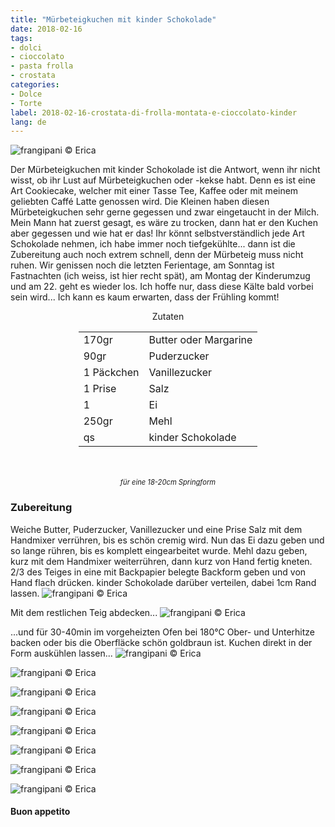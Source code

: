 ```yaml
---
title: "Mürbeteigkuchen mit kinder Schokolade"
date: 2018-02-16
tags:
- dolci
- cioccolato
- pasta frolla
- crostata
categories:
- Dolce
- Torte 
label: 2018-02-16-crostata-di-frolla-montata-e-cioccolato-kinder
lang: de 
---
```

![](../2018-02-16-crostata-di-frolla-montata-e-cioccolato-kinder/header.jpg "frangipani © Erica")

Der Mürbeteigkuchen mit kinder Schokolade ist die Antwort, wenn ihr nicht wisst, ob ihr Lust auf Mürbeteigkuchen oder -kekse habt. Denn es ist eine Art Cookiecake, welcher mit einer Tasse Tee, Kaffee oder mit meinem geliebten Caffé Latte genossen wird. Die Kleinen haben diesen Mürbeteigkuchen sehr gerne gegessen und zwar eingetaucht in der Milch. Mein Mann hat zuerst gesagt, es wäre zu trocken, dann hat er den Kuchen aber gegessen und wie hat er das! Ihr könnt selbstverständlich jede Art Schokolade nehmen, ich habe immer noch tiefgekühlte... dann ist die Zubereitung auch noch extrem schnell, denn der Mürbeteig muss nicht ruhen. Wir genissen noch die letzten Ferientage, am Sonntag ist Fastnachten (ich weiss, ist hier recht spät), am Montag der Kinderumzug und am 22. geht es wieder los. Ich hoffe nur, dass diese Kälte bald vorbei sein wird... Ich kann es kaum erwarten, dass der Frühling kommt!

<div id="wrapper" style="text-align: center">
  <div id="yourdiv" style="display: inline-block;">
    <div class="ingredients">
      <div class="ingredients-title">Zutaten</div>
      <table>
        <tbody>
          <tr>
            <td>170gr</td>
            <td>Butter oder Margarine</td>
          </tr>
          <tr>
            <td>90gr</td>
            <td>Puderzucker</td>
          </tr>
          <tr>
            <td>1 Päckchen</td>
            <td>Vanillezucker</td>
          </tr>
          <tr>
            <td>1 Prise</td>
            <td>Salz</td>
          </tr>
          <tr>
            <td>1</td>
            <td>Ei</td>
          </tr>
          <tr>
            <td>250gr</td>
            <td>Mehl</td>
          </tr>
          <tr>
            <td>qs</td>
            <td>kinder Schokolade</td>
          </tr>
        </tbody>
      </table>
      <br></br>
      <i class="pull-right" style="font-size: 80%;">für eine 18-20cm Springform</i>
    </div>
  </div>
</div>

<h3>
  <font color="grey">
    <i class="fa-solid fa-gears"></i>
  </font> Zubereitung
</h3>

Weiche Butter, Puderzucker, Vanillezucker und eine Prise Salz mit dem Handmixer verrühren, bis es schön cremig wird. Nun das Ei dazu geben und so lange rühren, bis es komplett eingearbeitet wurde. Mehl dazu geben, kurz mit dem Handmixer weiterrühren, dann kurz von Hand fertig kneten. 2/3 des Teiges in eine mit Backpapier belegte Backform geben und von Hand flach drücken. kinder Schokolade darüber verteilen, dabei 1cm Rand lassen.
![](../2018-02-16-crostata-di-frolla-montata-e-cioccolato-kinder/kinder.jpg "frangipani © Erica")

Mit dem restlichen Teig abdecken...
![](../2018-02-16-crostata-di-frolla-montata-e-cioccolato-kinder/teglia.jpg "frangipani © Erica")

...und für 30-40min im vorgeheizten Ofen bei 180°C Ober- und Unterhitze backen oder bis die Oberfläcke schön goldbraun ist. Kuchen direkt in der Form auskühlen lassen...
![](../2018-02-16-crostata-di-frolla-montata-e-cioccolato-kinder/risultato1.jpg "frangipani © Erica")

![](../2018-02-16-crostata-di-frolla-montata-e-cioccolato-kinder/risultato2.jpg "frangipani © Erica")

![](../2018-02-16-crostata-di-frolla-montata-e-cioccolato-kinder/risultato3.jpg "frangipani © Erica")

![](../2018-02-16-crostata-di-frolla-montata-e-cioccolato-kinder/risultato4.jpg "frangipani © Erica")

![](../2018-02-16-crostata-di-frolla-montata-e-cioccolato-kinder/risultato5.jpg "frangipani © Erica")

![](../2018-02-16-crostata-di-frolla-montata-e-cioccolato-kinder/risultato6.jpg "frangipani © Erica")

![](../2018-02-16-crostata-di-frolla-montata-e-cioccolato-kinder/risultato7.jpg "frangipani © Erica")

![](../2018-02-16-crostata-di-frolla-montata-e-cioccolato-kinder/risultato8.jpg "frangipani © Erica")

<h4>Buon appetito
  <font color="red">
    <i class="fa-regular fa-face-smile"></i>
  </font>
</h4>